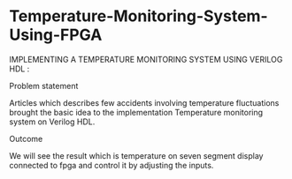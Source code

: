 # Temperature-Monitoring-System-Using-FPGA

IMPLEMENTING A TEMPERATURE
MONITORING SYSTEM USING
VERILOG HDL :

Problem statement

Articles which describes few accidents involving temperature
fluctuations brought the basic idea to the implementation
Temperature monitoring system on Verilog HDL.

Outcome

We will see the result which is temperature on seven segment
display connected to fpga and control it by adjusting the inputs.
